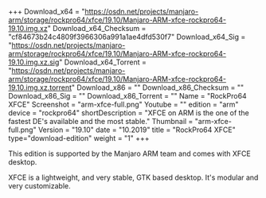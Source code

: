 +++
Download_x64 = "https://osdn.net/projects/manjaro-arm/storage/rockpro64/xfce/19.10/Manjaro-ARM-xfce-rockpro64-19.10.img.xz"
Download_x64_Checksum = "cf84673b24c4809f3966306a991a1ae4dfd530f7"
Download_x64_Sig = "https://osdn.net/projects/manjaro-arm/storage/rockpro64/xfce/19.10/Manjaro-ARM-xfce-rockpro64-19.10.img.xz.sig"
Download_x64_Torrent = "https://osdn.net/projects/manjaro-arm/storage/rockpro64/xfce/19.10/Manjaro-ARM-xfce-rockpro64-19.10.img.xz.torrent"
Download_x86 = ""
Download_x86_Checksum = ""
Download_x86_Sig = ""
Download_x86_Torrent = ""
Name = "RockPro64 XFCE"
Screenshot = "arm-xfce-full.png"
Youtube = ""
edition = "arm"
device = "rockpro64"
shortDescription = "XFCE on ARM is the one of the fastest DE's available and the most stable."
Thumbnail = "arm-xfce-full.png"
Version = "19.10"
date = "10.2019"
title = "RockPro64 XFCE"
type="download-edition"
weight = "1"
+++

This edition is supported by the Manjaro ARM team and comes with XFCE desktop.

XFCE is a lightweight, and very stable, GTK based desktop. It's modular and very customizable.

